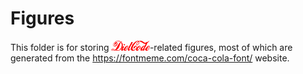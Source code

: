 # Figures

This folder is for storing <img src="./DietCode_text.png" alt="DietCode"
height="16"></img>-related figures, most of which are generated from the
https://fontmeme.com/coca-cola-font/ website.
